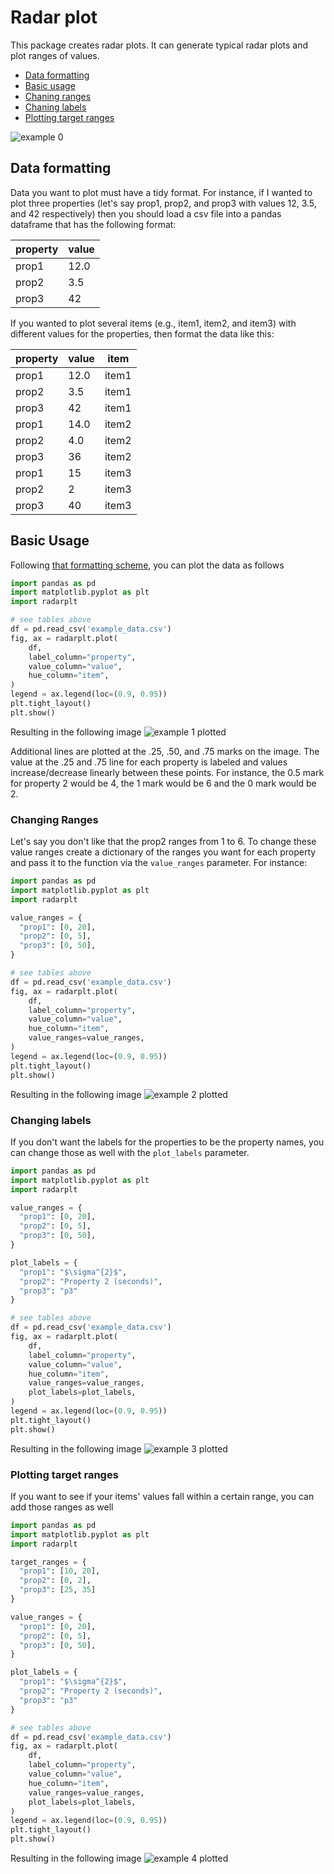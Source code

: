 # Radar plot
This package creates radar plots. It can generate typical radar plots and 
plot ranges of values.

- [Data formatting](#data-formatting)
- [Basic usage](#basic-usage)
- [Chaning ranges](#changing-ranges)
- [Chaning labels](#changing-labels)
- [Plotting target ranges](#plotting-target-ranges)

![example 0](images/example_0.png)

## Data formatting
Data you want to plot must have a tidy format. For instance, if I wanted to plot
three properties (let's say prop1, prop2, and prop3 with values 
12, 3.5, and 42 respectively) then you should load a csv file into a pandas 
dataframe that has the following format:

| property | value |
| -------- | ----- |
| prop1    | 12.0  |
| prop2    | 3.5   |
| prop3    | 42    |

If you wanted to plot several items (e.g., item1, item2, and item3)
with different values for the properties, then format the data like this:

| property | value | item  |
| -------- | ----- | ----- |
| prop1    | 12.0  | item1 |
| prop2    | 3.5   | item1 |
| prop3    | 42    | item1 |
| prop1    | 14.0  | item2 |
| prop2    | 4.0   | item2 |
| prop3    | 36    | item2 |
| prop1    | 15    | item3 |
| prop2    | 2     | item3 |
| prop3    | 40    | item3 |

## Basic Usage
Following [that formatting scheme](#data-formatting), you can plot the data as follows
```Python
import pandas as pd
import matplotlib.pyplot as plt
import radarplt

# see tables above
df = pd.read_csv('example_data.csv')
fig, ax = radarplt.plot(
    df,
    label_column="property",
    value_column="value",
    hue_column="item",
)
legend = ax.legend(loc=(0.9, 0.95))
plt.tight_layout()
plt.show()
```
Resulting in the following image
![example 1 plotted](images/example_1.png)

Additional lines are plotted at the .25, .50, and .75 marks on the image. The value at the
.25 and .75 line for each property is labeled and values increase/decrease linearly
between these points. For instance, the 0.5 mark for property 2 would be 4, the 1 
mark would be 6 and the 0 mark would be 2.

### Changing Ranges 
Let's say you don't like that the prop2 ranges from 1 to 6. To change
these value ranges create a dictionary of the ranges you want for each property and 
pass it to the function via the `value_ranges` parameter.
For instance: 
```Python
import pandas as pd
import matplotlib.pyplot as plt
import radarplt

value_ranges = {
  "prop1": [0, 20],
  "prop2": [0, 5],
  "prop3": [0, 50],
}

# see tables above
df = pd.read_csv('example_data.csv')
fig, ax = radarplt.plot(
    df,
    label_column="property",
    value_column="value",
    hue_column="item",
    value_ranges=value_ranges,
)
legend = ax.legend(loc=(0.9, 0.95))
plt.tight_layout()
plt.show()
```
Resulting in the following image
![example 2 plotted](images/example_2.png)

### Changing labels
If you don't want the labels for the properties to be the property names, 
you can change those as well with the `plot_labels` parameter.

```Python
import pandas as pd
import matplotlib.pyplot as plt
import radarplt

value_ranges = {
  "prop1": [0, 20],
  "prop2": [0, 5],
  "prop3": [0, 50],
}

plot_labels = {
  "prop1": "$\sigma^{2}$",
  "prop2": "Property 2 (seconds)",
  "prop3": "p3"
}

# see tables above
df = pd.read_csv('example_data.csv')
fig, ax = radarplt.plot(
    df,
    label_column="property",
    value_column="value",
    hue_column="item",
    value_ranges=value_ranges,
    plot_labels=plot_labels,
)
legend = ax.legend(loc=(0.9, 0.95))
plt.tight_layout()
plt.show()
```
Resulting in the following image
![example 3 plotted](images/example_3.png)

### Plotting target ranges
If you want to see if your items' values fall within a certain range, you 
can add those ranges as well
```Python
import pandas as pd
import matplotlib.pyplot as plt
import radarplt

target_ranges = {
  "prop1": [10, 20],
  "prop2": [0, 2],
  "prop3": [25, 35]
}

value_ranges = {
  "prop1": [0, 20],
  "prop2": [0, 5],
  "prop3": [0, 50],
}

plot_labels = {
  "prop1": "$\sigma^{2}$",
  "prop2": "Property 2 (seconds)",
  "prop3": "p3"
}

# see tables above
df = pd.read_csv('example_data.csv')
fig, ax = radarplt.plot(
    df,
    label_column="property",
    value_column="value",
    hue_column="item",
    value_ranges=value_ranges,
    plot_labels=plot_labels,
)
legend = ax.legend(loc=(0.9, 0.95))
plt.tight_layout()
plt.show()
```

Resulting in the following image
![example 4 plotted](images/example_4.png)
